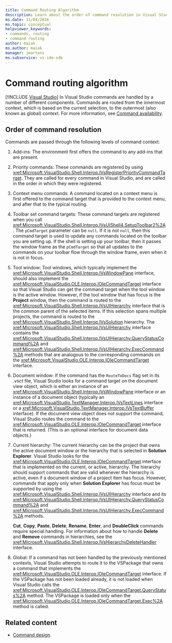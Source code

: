 ```yaml
---
title: Command Routing Algorithm
description: Learn about the order of command resolution in Visual Studio as commands are handled by different components and routed from the innermost to the outermost context.
ms.date: 11/04/2016
ms.topic: conceptual
helpviewer_keywords:
- commands, routing
- command routing
author: maiak
ms.author: maiak
manager: jmartens
ms.subservice: vs-ide-sdk
---
```

# Command routing algorithm

 [!INCLUDE [Visual Studio](~/includes/applies-to-version/vs-windows-only.md)]
In Visual Studio commands are handled by a number of different components. Commands are routed from the innermost context, which is based on the current selection, to the outermost (also known as global) context. For more information, see [Command availability](../../extensibility/internals/command-availability.md).

## Order of command resolution
 Commands are passed through the following levels of command context:

1. Add-ins: The environment first offers the command to any add-ins that are present.

2. Priority commands: These commands are registered by using <xref:Microsoft.VisualStudio.Shell.Interop.IVsRegisterPriorityCommandTarget>. They are called for every command in Visual Studio, and are called in the order in which they were registered.

3. Context menu commands: A command located on a context menu is first offered to the command target that is provided to the context menu, and after that to the typical routing.

4. Toolbar set command targets: These command targets are registered when you call <xref:Microsoft.VisualStudio.Shell.Interop.IVsUIShell4.SetupToolbar2%2A>. The `pCmdTarget` parameter can be `null`. If it is not `null`, then this command target is used to update any commands located on the toolbar you are setting up. If the shell is setting up your toolbar, then it passes the window frame as the `pCmdTarget` so that all updates to the commands on your toolbar flow through the window frame, even when it is not in focus.

5. Tool window: Tool windows, which typically implement the <xref:Microsoft.VisualStudio.Shell.Interop.IVsWindowPane> interface, should also implement the <xref:Microsoft.VisualStudio.OLE.Interop.IOleCommandTarget> interface so that Visual Studio can get the command target when the tool window is the active window. However, if the tool window that has focus is the **Project** window, then the command is routed to the <xref:Microsoft.VisualStudio.Shell.Interop.IVsUIHierarchy> interface that is the common parent of the selected items. If this selection spans multiple projects, the command is routed to the <xref:Microsoft.VisualStudio.Shell.Interop.IVsSolution> hierarchy. The <xref:Microsoft.VisualStudio.Shell.Interop.IVsUIHierarchy> interface contains the <xref:Microsoft.VisualStudio.Shell.Interop.IVsUIHierarchy.QueryStatusCommand%2A> and <xref:Microsoft.VisualStudio.Shell.Interop.IVsUIHierarchy.ExecCommand%2A> methods that are analogous to the corresponding commands on the <xref:Microsoft.VisualStudio.OLE.Interop.IOleCommandTarget> interface.

6. Document window: If the command has the `RouteToDocs` flag set in its *.vsct* file, Visual Studio looks for a command target on the document view object, which is either an instance of an <xref:Microsoft.VisualStudio.Shell.Interop.IVsWindowPane> interface or an instance of a document object (typically an <xref:Microsoft.VisualStudio.TextManager.Interop.IVsTextLines> interface or a <xref:Microsoft.VisualStudio.TextManager.Interop.IVsTextBuffer> interface). If the document view object does not support the command, Visual Studio routes the command to the <xref:Microsoft.VisualStudio.OLE.Interop.IOleCommandTarget> interface that is returned. (This is an optional interface for document data objects.)

7. Current hierarchy: The current hierarchy can be the project that owns the active document window or the hierarchy that is selected in **Solution Explorer**. Visual Studio looks for the <xref:Microsoft.VisualStudio.OLE.Interop.IOleCommandTarget> interface that is implemented on the current, or active, hierarchy. The hierarchy should support commands that are valid whenever the hierarchy is active, even if a document window of a project item has focus. However, commands that apply only when **Solution Explorer** has focus must be supported by using the <xref:Microsoft.VisualStudio.Shell.Interop.IVsUIHierarchy> interface and its <xref:Microsoft.VisualStudio.Shell.Interop.IVsUIHierarchy.QueryStatusCommand%2A> and <xref:Microsoft.VisualStudio.Shell.Interop.IVsUIHierarchy.ExecCommand%2A> methods.

     **Cut**, **Copy**, **Paste**, **Delete**, **Rename**, **Enter**, and **DoubleClick** commands require special handling. For information about how to handle **Delete** and **Remove** commands in hierarchies, see the <xref:Microsoft.VisualStudio.Shell.Interop.IVsHierarchyDeleteHandler> interface.

8. Global: If a command has not been handled by the previously mentioned contexts, Visual Studio attempts to route it to the VSPackage that owns a command that implements the <xref:Microsoft.VisualStudio.OLE.Interop.IOleCommandTarget> interface. If the VSPackage has not been loaded already, it is not loaded when Visual Studio calls the <xref:Microsoft.VisualStudio.OLE.Interop.IOleCommandTarget.QueryStatus%2A> method. The VSPackage is loaded only when the <xref:Microsoft.VisualStudio.OLE.Interop.IOleCommandTarget.Exec%2A> method is called.

## Related content
- [Command design](../../extensibility/internals/command-design.md)
